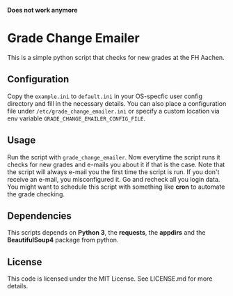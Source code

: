 **Does not work anymore**

# Grade Change Emailer

This is a simple python script that checks for new grades at the FH Aachen.

## Configuration
Copy the `example.ini` to `default.ini` in your OS-specfic user config
directory and fill in the necessary details. You can also place a configuration
file under `/etc/grade_change_emailer.ini` or specify a custom location via env
variable `GRADE_CHANGE_EMAILER_CONFIG_FILE`.

## Usage
Run the script with `grade_change_emailer`.
Now everytime the script runs it checks for new grades and e-mails you about it
if that is the case.  Note that the script will always e-mail you the first
time the script is run. If you don't receive an e-mail, you misconfigured it.
Go and recheck all you login data.
You might want to schedule this script with something like **cron** to automate
the grade checking.

## Dependencies
This scripts depends on **Python 3**, the **requests**, the **appdirs** and the
**BeautifulSoup4** package from python.

## License
This code is licensed under the MIT License. See LICENSE.md for more details.
